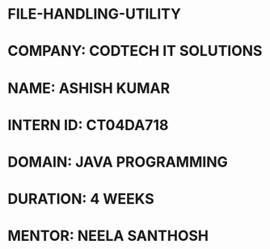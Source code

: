 # FILE-HANDLING-UTILITY
# COMPANY: CODTECH IT SOLUTIONS
# NAME: ASHISH KUMAR
# INTERN ID: CT04DA718
# DOMAIN: JAVA PROGRAMMING
# DURATION: 4 WEEKS
# MENTOR: NEELA SANTHOSH
